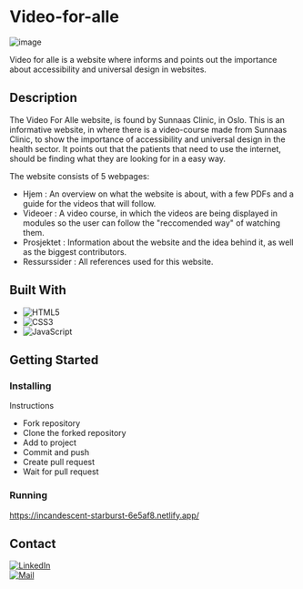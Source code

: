 # Video-for-alle

![image](https://stellar-semolina-abdeca.netlify.app/images/videoforalle.png)

Video for alle is a website where informs and points out the importance about accessibility and universal design in websites.

## Description

The Video For Alle website, is found by Sunnaas Clinic, in Oslo.
This is an informative website, in where there is a video-course made from Sunnaas Clinic, to show the importance of accessibility and universal design in the health sector. It points out that the patients that need to use the internet, should be finding what they are looking for in a easy way. 

The website consists of 5 webpages:
- Hjem : An overview on what the website is about, with a few PDFs and a guide for the videos that will follow.
- Videoer : A video course, in which the videos are being displayed in modules so the user can follow the "reccomended way" of watching them.
- Prosjektet : Information about the website and the idea behind it, as well as the biggest contributors.
- Ressurssider : All references used for this website.


## Built With
- ![HTML5](https://img.shields.io/badge/-HTML5-000000?style=flat&logo=html5&logoColor=ffffff&labelColor=E34F26)
- ![CSS3](https://img.shields.io/badge/-CSS3-000000?style=flat&logo=css3&logoColor=ffffff&labelColor=1572B6) 
- ![JavaScript](https://img.shields.io/badge/-JavaScript-000000?style=flat&logo=javascript)

## Getting Started

### Installing
Instructions

- Fork repository
- Clone the forked repository
- Add to project
- Commit and push
- Create pull request
- Wait for pull request


### Running
https://incandescent-starburst-6e5af8.netlify.app/

## Contact
[![LinkedIn](https://img.shields.io/badge/LinkedIn-krista--kaza-blue?logo=linkedin&logoColor=blue&labelColor=black)](https://www.linkedin.com/in/krista-kaza-870326235/)
<br>
[![Mail](https://img.shields.io/badge/Hotmail-kristakaz@hotmail.com-blue?logo=Gmail&logoColor=blue&labelColor=black)](mailto:kristakaz@hotmail.com)
